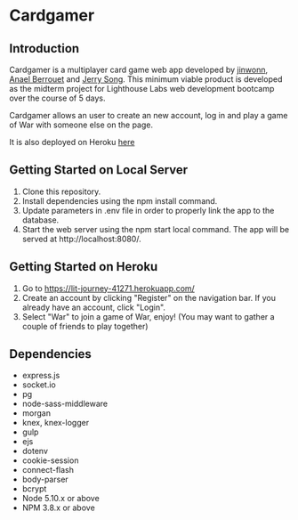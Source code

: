 # Cardgamer

## Introduction
Cardgamer is a multiplayer card game web app developed by [jinwonn](https://github.com/jinwonn/), [Anael Berrouet](https://github.com/AnaelBerrouet) and [Jerry Song](https://github.com/jerry1646). This minimum viable product is developed as the midterm project for Lighthouse Labs web development bootcamp over the course of 5 days.

Cardgamer allows an user to create an new account, log in and play a game of War with someone else on the page. 

It is also deployed on Heroku [here](https://lit-journey-41271.herokuapp.com/) 

## Getting Started on Local Server

1. Clone this repository.
2. Install dependencies using the npm install command.
3. Update parameters in .env file in order to properly link the app to the database.
4. Start the web server using the npm start local command. The app will be served at http://localhost:8080/.

## Getting Started on Heroku

1. Go to https://lit-journey-41271.herokuapp.com/
2. Create an account by clicking "Register" on the navigation bar. If you already have an account, click "Login".
3. Select "War" to join a game of War, enjoy! (You may want to gather a couple of friends to play together)


## Dependencies
- express.js
- socket.io
- pg
- node-sass-middleware
- morgan
- knex, knex-logger
- gulp
- ejs
- dotenv
- cookie-session
- connect-flash
- body-parser
- bcrypt
- Node 5.10.x or above
- NPM 3.8.x or above
